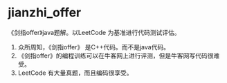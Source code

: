 # jianzhi_offer
《剑指offer》java题解。以LeetCode 为基准进行代码测试评估。

1. 众所周知，《剑指offer》 是C++代码。而不是java代码。
2. 《剑指offer》的编程训练可以在牛客网上进行评测，但是牛客网写代码很难受。
3. LeetCode 有大量真题，而且编码很享受。
